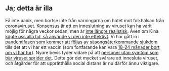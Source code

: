 ## Ja; detta är illa

Få inte panik, men bortse inte från varningarna om hotet mot folkhälsan från coronaviruset. Konsensus är att en inneslutning av viruset kan ha varit möjlig för några veckor sedan, men är [inte längre realistisk](https://twitter.com/uwmnewsroom/status/1236020906956189696). Även om Kina [köpte oss alla tid, så använde vi den inte effektivt](https://twitter.com/florian_krammer/status/1236344865924972545). Vi har gått in i [pandemifasen som kommer att följas av säsongsåterkommande sjukdom](https://twitter.com/NAChristakis/status/1235983934187544578) tills det att vi har ett vaccin (som fortfarande kan vara [18-24 månader bort om vi har tur](https://www.politico.com/news/2020/03/05/coronavirus-trump-vaccine-rhetoric-121796?nname=playbook&nid=0000014f-1646-d88f-a1cf-5f46b7bd0000&nrid=0000014e-f0fe-dd93-ad7f-f8ff7e290000&nlid=630318)). Nyare bevis tyder vidare på att [personer utan symtom som bär viruset sprider det](https://www.cnn.com/2020/03/14/health/coronavirus-asymptomatic-spread/index.html). Detta gör det mycket svårare att innesluta viruset, och åtgärder för att upprätthålla social distans är nu därför ännu viktigare.
